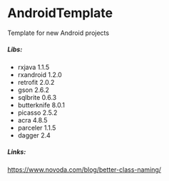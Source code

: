 # AndroidTemplate
Template for new Android projects

##### Libs:
- rxjava 1.1.5
- rxandroid 1.2.0
- retrofit 2.0.2
- gson 2.6.2
- sqlbrite 0.6.3
- butterknife 8.0.1
- picasso 2.5.2
- acra 4.8.5
- parceler 1.1.5
- dagger 2.4

##### Links:
https://www.novoda.com/blog/better-class-naming/
